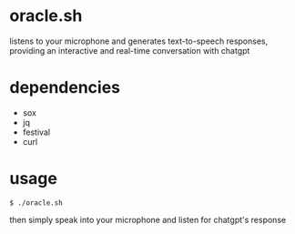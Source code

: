 # oracle.sh
listens to your microphone and generates text-to-speech responses, providing an interactive and real-time conversation with chatgpt

# dependencies
- sox
- jq
- festival
- curl

# usage
`$ ./oracle.sh`

then simply speak into your microphone and listen for chatgpt's response
